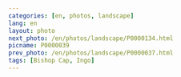 ```yaml
---
categories: [en, photos, landscape]
lang: en
layout: photo
next_photo: /en/photos/landscape/P0000134.html
picname: P0000039
prev_photo: /en/photos/landscape/P0000037.html
tags: [Bishop Cap, Ingo]
---
```

